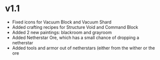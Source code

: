 # v1.1
- Fixed icons for Vacuum Block and Vacuum Shard
- Added crafting recipes for Structure Void and Command Block
- Added 2 new paintings: blackroom and grayroom
- Added Netherstar Ore, which has a small chance of dropping a netherstar
- Added tools and armor out of netherstars (either from the wither or the ore
